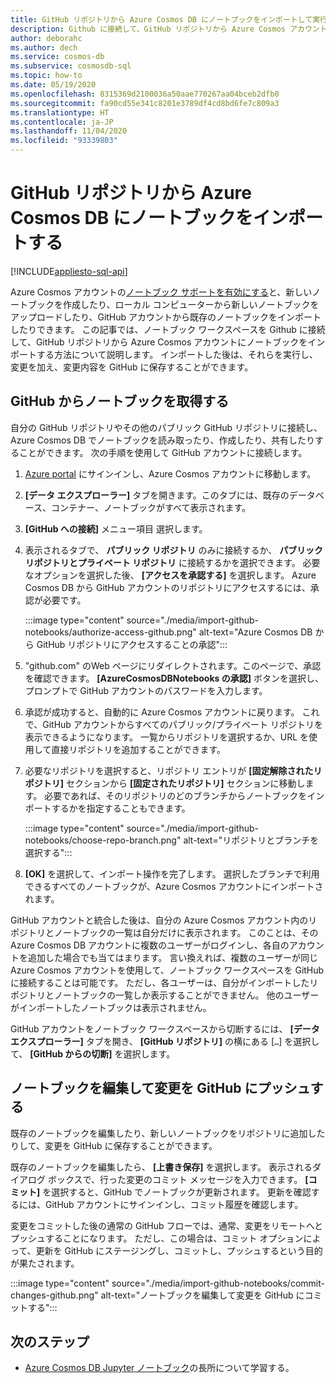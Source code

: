 ```yaml
---
title: GitHub リポジトリから Azure Cosmos DB にノートブックをインポートして実行する
description: Github に接続して、GitHub リポジトリから Azure Cosmos アカウントにノートブックをインポートする方法について説明します。 インポートした後は、それらを実行して編集し、変更内容を GitHub に保存することができます。
author: deborahc
ms.author: dech
ms.service: cosmos-db
ms.subservice: cosmosdb-sql
ms.topic: how-to
ms.date: 05/19/2020
ms.openlocfilehash: 8315369d2100036a50aae770267aa04bceb2dfb0
ms.sourcegitcommit: fa90cd55e341c8201e3789df4cd8bd6fe7c809a3
ms.translationtype: HT
ms.contentlocale: ja-JP
ms.lasthandoff: 11/04/2020
ms.locfileid: "93339803"
---
```

# <a name="import-notebooks-from-a-github-repo-into-azure-cosmos-db"></a>GitHub リポジトリから Azure Cosmos DB にノートブックをインポートする
[!INCLUDE[appliesto-sql-api](includes/appliesto-sql-api.md)]

Azure Cosmos アカウントの[ノートブック サポートを有効にする](enable-notebooks.md)と、新しいノートブックを作成したり、ローカル コンピューターから新しいノートブックをアップロードしたり、GitHub アカウントから既存のノートブックをインポートしたりできます。 この記事では、ノートブック ワークスペースを Github に接続して、GitHub リポジトリから Azure Cosmos アカウントにノートブックをインポートする方法について説明します。 インポートした後は、それらを実行し、変更を加え、変更内容を GitHub に保存することができます。

## <a name="get-notebooks-from-github"></a>GitHub からノートブックを取得する

自分の GitHub リポジトリやその他のパブリック GitHub リポジトリに接続し、Azure Cosmos DB でノートブックを読み取ったり、作成したり、共有したりすることができます。 次の手順を使用して GitHub アカウントに接続します。

1. [Azure portal](https://portal.azure.com/) にサインインし、Azure Cosmos アカウントに移動します。

1. **[データ エクスプローラー]** タブを開きます。このタブには、既存のデータベース、コンテナー、ノートブックがすべて表示されます。

1. **[GitHub への接続]** メニュー項目 選択します。

1. 表示されるタブで、 **パブリック リポジトリ** のみに接続するか、 **パブリック リポジトリとプライベート リポジトリ** に接続するかを選択できます。  必要なオプションを選択した後、 **[アクセスを承認する]** を選択します。 Azure Cosmos DB から GitHub アカウントのリポジトリにアクセスするには、承認が必要です。

   :::image type="content" source="./media/import-github-notebooks/authorize-access-github.png" alt-text="Azure Cosmos DB から GitHub リポジトリにアクセスすることの承認":::

1. "github.com" のWeb ページにリダイレクトされます。このページで、承認を確認できます。 **[AzureCosmosDBNotebooks の承認]** ボタンを選択し、プロンプトで GitHub アカウントのパスワードを入力します。

1. 承認が成功すると、自動的に Azure Cosmos アカウントに戻ります。 これで、GitHub アカウントからすべてのパブリック/プライベート リポジトリを表示できるようになります。 一覧からリポジトリを選択するか、URL を使用して直接リポジトリを追加することができます。

1. 必要なリポジトリを選択すると、リポジトリ エントリが **[固定解除されたリポジトリ]** セクションから **[固定されたリポジトリ]** セクションに移動します。 必要であれば、そのリポジトリのどのブランチからノートブックをインポートするかを指定することもできます。

   :::image type="content" source="./media/import-github-notebooks/choose-repo-branch.png" alt-text="リポジトリとブランチを選択する":::

1. **[OK]** を選択して、インポート操作を完了します。 選択したブランチで利用できるすべてのノートブックが、Azure Cosmos アカウントにインポートされます。

GitHub アカウントと統合した後は、自分の Azure Cosmos アカウント内のリポジトリとノートブックの一覧は自分だけに表示されます。 このことは、そのAzure Cosmos DB アカウントに複数のユーザーがログインし、各自のアカウントを追加した場合でも当てはまります。 言い換えれば、複数のユーザーが同じ Azure Cosmos アカウントを使用して、ノートブック ワークスペースを GitHub に接続することは可能です。 ただし、各ユーザーは、自分がインポートしたリポジトリとノートブックの一覧しか表示することができません。 他のユーザーがインポートしたノートブックは表示されません。

GitHub アカウントをノートブック ワークスペースから切断するには、 **[データ エクスプローラー]** タブを開き、 **[GitHub リポジトリ]** の横にある [`…`] を選択して、 **[GitHub からの切断]** を選択します。

## <a name="edit-a-notebook-and-push-changes-to-github"></a>ノートブックを編集して変更を GitHub にプッシュする

既存のノートブックを編集したり、新しいノートブックをリポジトリに追加したりして、変更を GitHub に保存することができます。

既存のノートブックを編集したら、 **[上書き保存]** を選択します。 表示されるダイアログ ボックスで、行った変更のコミット メッセージを入力できます。 **[コミット]** を選択すると、GitHub でノートブックが更新されます。 更新を確認するには、GitHub アカウントにサインインし、コミット履歴を確認します。

変更をコミットした後の通常の GitHub フローでは、通常、変更をリモートへとプッシュすることになります。 ただし、この場合は、コミット オプションによって、更新を GitHub にステージングし、コミットし、プッシュするという目的が果たされます。

:::image type="content" source="./media/import-github-notebooks/commit-changes-github.png" alt-text="ノートブックを編集して変更を GitHub にコミットする":::

## <a name="next-steps"></a>次のステップ

* [Azure Cosmos DB Jupyter ノートブック](cosmosdb-jupyter-notebooks.md)の長所について学習する。

